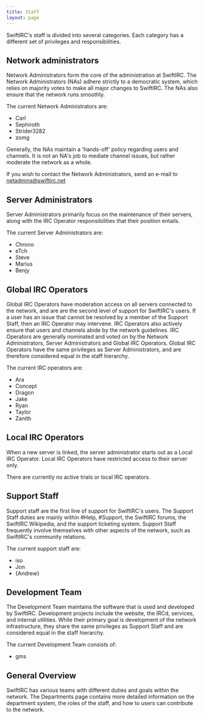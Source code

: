 ```yaml
---
title: Staff
layout: page
---
```


SwiftIRC's staff is divided into several categories. Each category has a different set of privileges and responsibilities.

## Network administrators

Network Administrators form the core of the administration at SwiftIRC. The Network Administrators (NAs) adhere strictly to a democratic system, which relies on majority votes to make all major changes to SwiftIRC. The NAs also ensure that the network runs smoothly.

The current Network Administrators are:

- Carl
- Sephiroth
- Strider3282
- zomg

Generally, the NAs maintain a 'hands-off' policy regarding users and channels. It is not an NA's job to mediate channel issues, but rather moderate the network as a whole.

If you wish to contact the Network Administrators, send an e-mail to [netadmins@swiftirc.net](mailto:netadmins@swiftirc.net)

## Server Administrators

Server Administrators primarily focus on the maintenance of their servers, along with the IRC Operator responsibilities that their position entails.

The current Server Administrators are:

- Chrono
- eTch
- Steve
- Marius
- Benjy

## Global IRC Operators

Global IRC Operators have moderation access on all servers connected to the network, and are are the second level of support for SwiftIRC's users. If a user has an issue that cannot be resolved by a member of the Support Staff, then an IRC Operator may intervene. IRC Operators also actively ensure that users and channels abide by the network guidelines. IRC Operators are generally nominated and voted on by the Network Administrators, Server Administrators and Global IRC Operators. Global IRC Operators have the same privileges as Server Administrators, and are therefore considered equal in the staff hierarchy.

The current IRC operators are:

- Ara
- Concept
- Dragon
- Jake
- Ryan
- Taylor
- Zanith

## Local IRC Operators

When a new server is linked, the server administrator starts out as a Local IRC Operator. Local IRC Operators have restricted access to their server only.

There are currently no active trials or local IRC operators.

## Support Staff

Support staff are the first line of support for SwiftIRC's users. The Support Staff duties are mainly within #Help, #Support, the SwiftIRC forums, the SwiftIRC Wikipedia, and the support ticketing system. Support Staff frequently involve themselves with other aspects of the network, such as SwiftIRC's community relations.

The current support staff are:

- iso
- Jon
- {Andrew}

## Development Team

The Development Team maintains the software that is used and developed by SwiftIRC. Development projects include the website, the IRCd, services, and internal utilities. While their primary goal is development of the network infrastructure, they share the same privileges as Support Staff and are considered equal in the staff hierarchy.

The current Development Team consists of:

- gms

## General Overview

SwiftIRC has various teams with different duties and goals within the network. The Departments page contains more detailed information on the department system, the roles of the staff, and how to users can contribute to the network.
